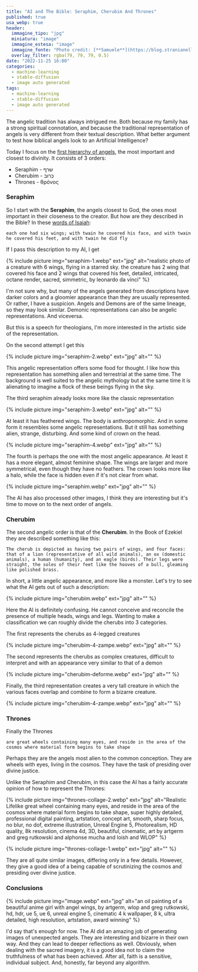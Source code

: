 ```yaml
---
title: "AI and The Bible: Seraphim, Cherubim And Thrones"
published: true
usa_webp: true
header:
  immagine_tipo: "jpg"
  miniatura: "image"
  immagine_estesa: "image"
  immagine_fonte: "Photo credit: [**Samuele**](https://blog.stranianelli.com/)"
  overlay_filter: rgba(79, 79, 79, 0.5)
date: "2022-11-25 16:00"
categories:
  - machine-learning
  - stable-diffusion
  - image auto generated
tags:
  - machine-learning
  - stable-diffusion
  - image auto generated
---
```


The angelic tradition has always intrigued me. Both because my family has a strong spiritual connotation, and because the traditional representation of angels is very different from their textual description. What better argument to test how biblical angels look to an Artificial Intelligence?

Today I focus on the [first hierarchy of angels](https://en.wikipedia.org/wiki/Hierarchy_of_angels), the most important and closest to divinity. It consists of 3 orders:

- Seraphim - שרף
- Cherubim - כְּרוּב
- Thrones - θρόνος

### Seraphim

So I start with the **Seraphim**, the angels closest to God, the ones most important in their closeness to the creator. But how are they described in the Bible? In these [words of Isaiah](<https://en.wikisource.org/wiki/Bible_(King_James)/Isaiah#6:1>):

```
each one had six wings; with twain he covered his face, and with twain he covered his feet, and with twain he did fly
```

If I pass this description to my AI, I get

{% include picture img="seraphim-1.webp" ext="jpg" alt="realistic photo of a creature with 6 wings, flying in a starred sky. the creature has 2 wing that covered his face and 2 wings that covered his feet, detailed, intricated, octane render, sacred, simmetric, by leonardo da vinci" %}

I'm not sure why, but many of the angels generated from descriptions have darker colors and a gloomier appearance than they are usually represented. Or rather, I have a suspicion. Angels and Demons are of the same lineage, so they may look similar. Demonic representations can also be angelic representations. And viceversa.

But this is a speech for theologians, I'm more interested in the artistic side of the representation.

On the second attempt I get this

{% include picture img="seraphim-2.webp" ext="jpg" alt="" %}

This angelic representation offers some food for thought. I like how this representation has something alien and terrestrial at the same time. The background is well suited to the angelic mythology but at the same time it is alienating to imagine a flock of these beings flying in the sky.

The third seraphim already looks more like the classic representation

{% include picture img="seraphim-3.webp" ext="jpg" alt="" %}

At least it has feathered wings. The body is anthropomorphic. And in some form it resembles some angelic representations. But it still has something alien, strange, disturbing. And some kind of crown on the head.

{% include picture img="seraphim-4.webp" ext="jpg" alt="" %}

The fourth is perhaps the one with the most angelic appearance. At least it has a more elegant, almost feminine shape. The wings are larger and more symmetrical, even though they have no feathers. The crown looks more like a halo, while the face is hidden even if it's not clear from what.

{% include picture img="seraphim.webp" ext="jpg" alt="" %}

The AI has also processed other images, I think they are interesting but it's time to move on to the next order of angels.

### Cherubim

The second angelic order is that of the **Cherubim**. In the Book of Ezekiel they are described something like this:

```
The cherub is depicted as having two pairs of wings, and four faces: that of a lion (representative of all wild animals), an ox (domestic animals), a human (humanity), and an eagle (birds). Their legs were straight, the soles of their feet like the hooves of a bull, gleaming like polished brass.
```

In short, a little angelic appearance, and more like a monster. Let's try to see what the AI gets out of such a description:

{% include picture img="cherubim.webp" ext="jpg" alt="" %}

Here the AI is definitely confusing. He cannot conceive and reconcile the presence of multiple heads, wings and legs. Wanting to make a classification we can roughly divide the cherubs into 3 categories.

The first represents the cherubs as 4-legged creatures

{% include picture img="cherubim-4-zampe.webp" ext="jpg" alt="" %}

The second represents the cherubs as complex creatures, difficult to interpret and with an appearance very similar to that of a demon

{% include picture img="cherubim-deforme.webp" ext="jpg" alt="" %}

Finally, the third representation creates a very tall creature in which the various faces overlap and combine to form a bizarre creature.

{% include picture img="cherubim-4-zampe.webp" ext="jpg" alt="" %}

### Thrones

Finally the Thrones

```
are great wheels containing many eyes, and reside in the area of the cosmos where material form begins to take shape
```

Perhaps they are the angels most alien to the common conception. They are wheels with eyes, living in the cosmos. They have the task of presiding over divine justice.

Unlike the Seraphim and Cherubim, in this case the AI has a fairly accurate opinion of how to represent the Thrones:

{% include picture img="thrones-collage-2.webp" ext="jpg" alt="Realistic Lifelike great wheel containing many eyes, and reside in the area of the cosmos where material form begins to take shape, super highly detailed, professional digital painting, artstation, concept art, smooth, sharp focus, no blur, no dof, extreme illustration, Unreal Engine 5, Photorealism, HD quality, 8k resolution, cinema 4d, 3D, beautiful, cinematic, art by artgerm and greg rutkowski and alphonse mucha and loish and WLOP" %}

{% include picture img="thrones-collage-1.webp" ext="jpg" alt="" %}

They are all quite similar images, differing only in a few details. However, they give a good idea of a being capable of scrutinizing the cosmos and presiding over divine justice.

### Conclusions

{% include picture img="image.webp" ext="jpg" alt="an oil painting of a beautiful anime girl with angel wings, by artgerm, wlop and greg rutkowski, hd, hdr, ue 5, ue 6, unreal engine 5, cinematic 4 k wallpaper, 8 k, ultra detailed, high resolution, artstation, award winning" %}

I'd say that's enough for now. The AI did an amazing job of generating images of unexpected angels. They are interesting and bizarre in their own way. And they can lead to deeper reflections as well. Obviously, when dealing with the sacred imagery, it is a good idea not to claim the truthfulness of what has been achieved. After all, faith is a sensitive, individual subject. And, honestly, far beyond any algorithm.
